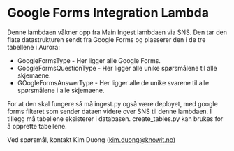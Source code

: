 # Google Forms Integration Lambda

Denne lambdaen våkner opp fra Main Ingest lambdaen via SNS. Den tar den flate datastrukturen sendt fra Google Forms og plasserer den i de tre tabellene i Aurora:
* GoogleFormsType - Her ligger alle Google Forms.
* GoogleFormsQuestionType - Her ligger alle unike spørsmålene til alle skjemaene.
* GOogleFormsAnswerType - Her ligger alle de unike svarene til alle spørsmålene i alle skjemaene. 

For at den skal fungere så må ingest.py også være deployet, med google forms filteret som sender dataen videre over SNS til denne lambdaen. I tillegg må tabellene eksisterer i databasen. create_tables.py kan brukes for å opprette tabellene. 

Ved spørsmål, kontakt Kim Duong (kim.duong@knowit.no)